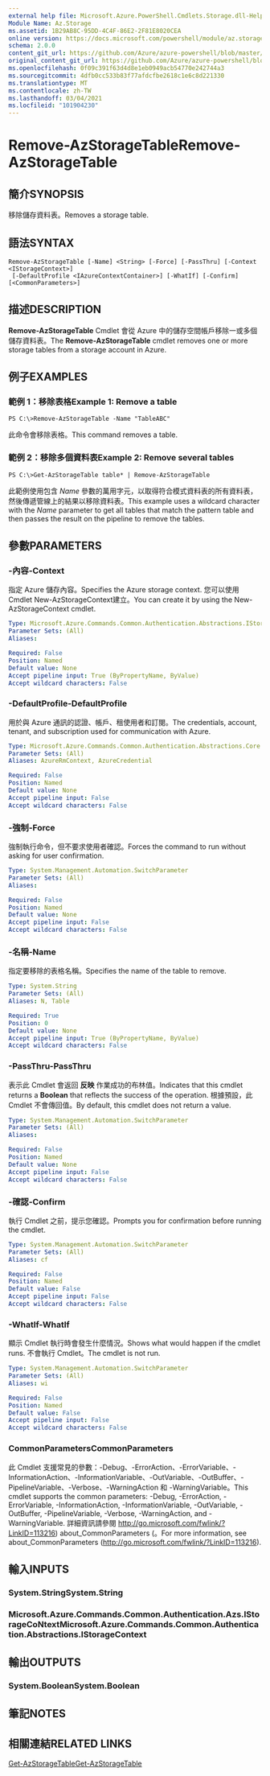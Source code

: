 ```yaml
---
external help file: Microsoft.Azure.PowerShell.Cmdlets.Storage.dll-Help.xml
Module Name: Az.Storage
ms.assetid: 1B29AB8C-95DD-4C4F-86E2-2F81E8020CEA
online version: https://docs.microsoft.com/powershell/module/az.storage/remove-azstoragetable
schema: 2.0.0
content_git_url: https://github.com/Azure/azure-powershell/blob/master/src/Storage/Storage.Management/help/Remove-AzStorageTable.md
original_content_git_url: https://github.com/Azure/azure-powershell/blob/master/src/Storage/Storage.Management/help/Remove-AzStorageTable.md
ms.openlocfilehash: 0f09c391f63d4d8e1eb0949acb54770e242744a3
ms.sourcegitcommit: 4dfb0cc533b83f77afdcfbe2618c1e6c8d221330
ms.translationtype: MT
ms.contentlocale: zh-TW
ms.lasthandoff: 03/04/2021
ms.locfileid: "101904230"
---
```

# <span data-ttu-id="2d6ce-101">Remove-AzStorageTable</span><span class="sxs-lookup"><span data-stu-id="2d6ce-101">Remove-AzStorageTable</span></span>

## <span data-ttu-id="2d6ce-102">簡介</span><span class="sxs-lookup"><span data-stu-id="2d6ce-102">SYNOPSIS</span></span>
<span data-ttu-id="2d6ce-103">移除儲存資料表。</span><span class="sxs-lookup"><span data-stu-id="2d6ce-103">Removes a storage table.</span></span>

## <span data-ttu-id="2d6ce-104">語法</span><span class="sxs-lookup"><span data-stu-id="2d6ce-104">SYNTAX</span></span>

```
Remove-AzStorageTable [-Name] <String> [-Force] [-PassThru] [-Context <IStorageContext>]
 [-DefaultProfile <IAzureContextContainer>] [-WhatIf] [-Confirm] [<CommonParameters>]
```

## <span data-ttu-id="2d6ce-105">描述</span><span class="sxs-lookup"><span data-stu-id="2d6ce-105">DESCRIPTION</span></span>
<span data-ttu-id="2d6ce-106">**Remove-AzStorageTable** Cmdlet 會從 Azure 中的儲存空間帳戶移除一或多個儲存資料表。</span><span class="sxs-lookup"><span data-stu-id="2d6ce-106">The **Remove-AzStorageTable** cmdlet removes one or more storage tables from a storage account in Azure.</span></span>

## <span data-ttu-id="2d6ce-107">例子</span><span class="sxs-lookup"><span data-stu-id="2d6ce-107">EXAMPLES</span></span>

### <span data-ttu-id="2d6ce-108">範例 1：移除表格</span><span class="sxs-lookup"><span data-stu-id="2d6ce-108">Example 1: Remove a table</span></span>
```
PS C:\>Remove-AzStorageTable -Name "TableABC"
```

<span data-ttu-id="2d6ce-109">此命令會移除表格。</span><span class="sxs-lookup"><span data-stu-id="2d6ce-109">This command removes a table.</span></span>

### <span data-ttu-id="2d6ce-110">範例 2：移除多個資料表</span><span class="sxs-lookup"><span data-stu-id="2d6ce-110">Example 2: Remove several tables</span></span>
```
PS C:\>Get-AzStorageTable table* | Remove-AzStorageTable
```

<span data-ttu-id="2d6ce-111">此範例使用包含 *Name* 參數的萬用字元，以取得符合模式資料表的所有資料表，然後傳遞管線上的結果以移除資料表。</span><span class="sxs-lookup"><span data-stu-id="2d6ce-111">This example uses a wildcard character with the *Name* parameter to get all tables that match the pattern table and then passes the result on the pipeline to remove the tables.</span></span>

## <span data-ttu-id="2d6ce-112">參數</span><span class="sxs-lookup"><span data-stu-id="2d6ce-112">PARAMETERS</span></span>

### <span data-ttu-id="2d6ce-113">-內容</span><span class="sxs-lookup"><span data-stu-id="2d6ce-113">-Context</span></span>
<span data-ttu-id="2d6ce-114">指定 Azure 儲存內容。</span><span class="sxs-lookup"><span data-stu-id="2d6ce-114">Specifies the Azure storage context.</span></span>
<span data-ttu-id="2d6ce-115">您可以使用 Cmdlet New-AzStorageContext建立。</span><span class="sxs-lookup"><span data-stu-id="2d6ce-115">You can create it by using the New-AzStorageContext cmdlet.</span></span>

```yaml
Type: Microsoft.Azure.Commands.Common.Authentication.Abstractions.IStorageContext
Parameter Sets: (All)
Aliases:

Required: False
Position: Named
Default value: None
Accept pipeline input: True (ByPropertyName, ByValue)
Accept wildcard characters: False
```

### <span data-ttu-id="2d6ce-116">-DefaultProfile</span><span class="sxs-lookup"><span data-stu-id="2d6ce-116">-DefaultProfile</span></span>
<span data-ttu-id="2d6ce-117">用於與 Azure 通訊的認證、帳戶、租使用者和訂閱。</span><span class="sxs-lookup"><span data-stu-id="2d6ce-117">The credentials, account, tenant, and subscription used for communication with Azure.</span></span>

```yaml
Type: Microsoft.Azure.Commands.Common.Authentication.Abstractions.Core.IAzureContextContainer
Parameter Sets: (All)
Aliases: AzureRmContext, AzureCredential

Required: False
Position: Named
Default value: None
Accept pipeline input: False
Accept wildcard characters: False
```

### <span data-ttu-id="2d6ce-118">-強制</span><span class="sxs-lookup"><span data-stu-id="2d6ce-118">-Force</span></span>
<span data-ttu-id="2d6ce-119">強制執行命令，但不要求使用者確認。</span><span class="sxs-lookup"><span data-stu-id="2d6ce-119">Forces the command to run without asking for user confirmation.</span></span>

```yaml
Type: System.Management.Automation.SwitchParameter
Parameter Sets: (All)
Aliases:

Required: False
Position: Named
Default value: None
Accept pipeline input: False
Accept wildcard characters: False
```

### <span data-ttu-id="2d6ce-120">-名稱</span><span class="sxs-lookup"><span data-stu-id="2d6ce-120">-Name</span></span>
<span data-ttu-id="2d6ce-121">指定要移除的表格名稱。</span><span class="sxs-lookup"><span data-stu-id="2d6ce-121">Specifies the name of the table to remove.</span></span>

```yaml
Type: System.String
Parameter Sets: (All)
Aliases: N, Table

Required: True
Position: 0
Default value: None
Accept pipeline input: True (ByPropertyName, ByValue)
Accept wildcard characters: False
```

### <span data-ttu-id="2d6ce-122">-PassThru</span><span class="sxs-lookup"><span data-stu-id="2d6ce-122">-PassThru</span></span>
<span data-ttu-id="2d6ce-123">表示此 Cmdlet 會返回 **反映** 作業成功的布林值。</span><span class="sxs-lookup"><span data-stu-id="2d6ce-123">Indicates that this cmdlet returns a **Boolean** that reflects the success of the operation.</span></span>
<span data-ttu-id="2d6ce-124">根據預設，此 Cmdlet 不會傳回值。</span><span class="sxs-lookup"><span data-stu-id="2d6ce-124">By default, this cmdlet does not return a value.</span></span>

```yaml
Type: System.Management.Automation.SwitchParameter
Parameter Sets: (All)
Aliases:

Required: False
Position: Named
Default value: None
Accept pipeline input: False
Accept wildcard characters: False
```

### <span data-ttu-id="2d6ce-125">-確認</span><span class="sxs-lookup"><span data-stu-id="2d6ce-125">-Confirm</span></span>
<span data-ttu-id="2d6ce-126">執行 Cmdlet 之前，提示您確認。</span><span class="sxs-lookup"><span data-stu-id="2d6ce-126">Prompts you for confirmation before running the cmdlet.</span></span>

```yaml
Type: System.Management.Automation.SwitchParameter
Parameter Sets: (All)
Aliases: cf

Required: False
Position: Named
Default value: False
Accept pipeline input: False
Accept wildcard characters: False
```

### <span data-ttu-id="2d6ce-127">-WhatIf</span><span class="sxs-lookup"><span data-stu-id="2d6ce-127">-WhatIf</span></span>
<span data-ttu-id="2d6ce-128">顯示 Cmdlet 執行時會發生什麼情況。</span><span class="sxs-lookup"><span data-stu-id="2d6ce-128">Shows what would happen if the cmdlet runs.</span></span>
<span data-ttu-id="2d6ce-129">不會執行 Cmdlet。</span><span class="sxs-lookup"><span data-stu-id="2d6ce-129">The cmdlet is not run.</span></span>

```yaml
Type: System.Management.Automation.SwitchParameter
Parameter Sets: (All)
Aliases: wi

Required: False
Position: Named
Default value: False
Accept pipeline input: False
Accept wildcard characters: False
```

### <span data-ttu-id="2d6ce-130">CommonParameters</span><span class="sxs-lookup"><span data-stu-id="2d6ce-130">CommonParameters</span></span>
<span data-ttu-id="2d6ce-131">此 Cmdlet 支援常見的參數：-Debug、-ErrorAction、-ErrorVariable、-InformationAction、-InformationVariable、-OutVariable、-OutBuffer、-PipelineVariable、-Verbose、-WarningAction 和 -WarningVariable。</span><span class="sxs-lookup"><span data-stu-id="2d6ce-131">This cmdlet supports the common parameters: -Debug, -ErrorAction, -ErrorVariable, -InformationAction, -InformationVariable, -OutVariable, -OutBuffer, -PipelineVariable, -Verbose, -WarningAction, and -WarningVariable.</span></span> <span data-ttu-id="2d6ce-132">詳細資訊請參閱 http://go.microsoft.com/fwlink/?LinkID=113216) about_CommonParameters (。</span><span class="sxs-lookup"><span data-stu-id="2d6ce-132">For more information, see about_CommonParameters (http://go.microsoft.com/fwlink/?LinkID=113216).</span></span>

## <span data-ttu-id="2d6ce-133">輸入</span><span class="sxs-lookup"><span data-stu-id="2d6ce-133">INPUTS</span></span>

### <span data-ttu-id="2d6ce-134">System.String</span><span class="sxs-lookup"><span data-stu-id="2d6ce-134">System.String</span></span>

### <span data-ttu-id="2d6ce-135">Microsoft.Azure.Commands.Common.Authentication.Azs.IStorageCoNtext</span><span class="sxs-lookup"><span data-stu-id="2d6ce-135">Microsoft.Azure.Commands.Common.Authentication.Abstractions.IStorageContext</span></span>

## <span data-ttu-id="2d6ce-136">輸出</span><span class="sxs-lookup"><span data-stu-id="2d6ce-136">OUTPUTS</span></span>

### <span data-ttu-id="2d6ce-137">System.Boolean</span><span class="sxs-lookup"><span data-stu-id="2d6ce-137">System.Boolean</span></span>

## <span data-ttu-id="2d6ce-138">筆記</span><span class="sxs-lookup"><span data-stu-id="2d6ce-138">NOTES</span></span>

## <span data-ttu-id="2d6ce-139">相關連結</span><span class="sxs-lookup"><span data-stu-id="2d6ce-139">RELATED LINKS</span></span>

[<span data-ttu-id="2d6ce-140">Get-AzStorageTable</span><span class="sxs-lookup"><span data-stu-id="2d6ce-140">Get-AzStorageTable</span></span>](./Get-AzStorageTable.md)

